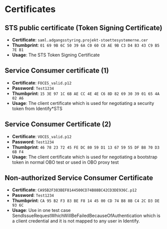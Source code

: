 # Certificates

## STS public certificate (Token Signing Certificate)
- **Certificate**: `saml.adgangsstyring.projekt-stoettesystemerne.cer`
- **Thumbprint**: `01 69 9B 6C 50 39 6A C0 60 C8 AE 9B C3 D4 B3 43 C9 B5 7E B1`
- **Usage**: The STS Token Signing Certificate

## Service Consumer certificate (1)
- **Certificate**: `FOCES_valid.p12`
- **Password**: `Test1234`
- **Thumbprint**: `15 3E 97 1C 6B AE CC 4E 4E C6 8D 82 69 30 39 01 65 4A 02 A6`
- **Usage**: The client certificate which is used for negotiating a security token from Identify*STS

## Service Consumer Certificate (2)
- **Certificate**: `VOCES_valid.p12`
- **Password**: `Test1234`
- **Thumbprint**: `46 78 23 72 45 FE DC 80 59 D1 13 67 59 55 DF B8 70 D3 6B F4`
- **Usage**: The client certificate which is used for negotiating a bootstrap token in normal OBO test or used in OBO proxy test

## Non-authorized Service Consumer Certificate
- **Certificate**: `CA95B2F383BEF8144500CD74B88BC42CD3DE936C.p12`
- **Password**: `Test1234`
- **Thumbprint**: `CA 95 B2 F3 83 BE F8 14 45 00 CD 74 B8 8B C4 2C D3 DE 93 6C`
- **Usage**: Use in one test case SendIssueRequestWhichWillBeFailedBecauseOfAuthentication which is a client credential and it is not mapped to any user in Identify.
